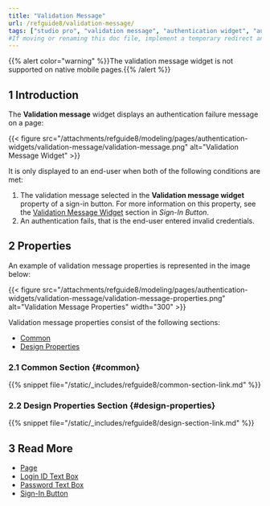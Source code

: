 ```yaml
---
title: "Validation Message"
url: /refguide8/validation-message/
tags: ["studio pro", "validation message", "authentication widget", "authentication"]
#If moving or renaming this doc file, implement a temporary redirect and let the respective team know they should update the URL in the product. See Mapping to Products for more details.
---
```


{{% alert color="warning" %}}The validation message widget is not supported on native mobile pages.{{% /alert %}}

## 1 Introduction

The **Validation message** widget displays an authentication failure message on a page:

{{< figure src="/attachments/refguide8/modeling/pages/authentication-widgets/validation-message/validation-message.png" alt="Validation Message Widget" >}}

It is only displayed to an end-user when both of the following conditions are met:

1. The validation message selected in the **Validation message widget** property of a sign-in button. For more information on this property, see the [Validation Message Widget](/refguide8/sign-in-button/#validation-message-widget) section in *Sign-In Button*. 
2. An authentication fails, that is the end-user entered invalid credentials.

## 2 Properties

An example of validation message properties is represented in the image below:

{{< figure src="/attachments/refguide8/modeling/pages/authentication-widgets/validation-message/validation-message-properties.png" alt="Validation Message Properties"   width="300"  >}}

Validation message properties consist of the following sections:

* [Common](#common) 
* [Design Properties](#design-properties)

### 2.1 Common Section {#common}

{{% snippet file="/static/_includes/refguide8/common-section-link.md" %}}

### 2.2 Design Properties Section {#design-properties}

{{% snippet file="/static/_includes/refguide8/design-section-link.md" %}}

## 3 Read More

* [Page](/refguide8/page/)
* [Login ID Text Box](/refguide8/login-id-text-box/)
* [Password Text Box](/refguide8/password-text-box/)
* [Sign-In Button](/refguide8/sign-in-button/)
